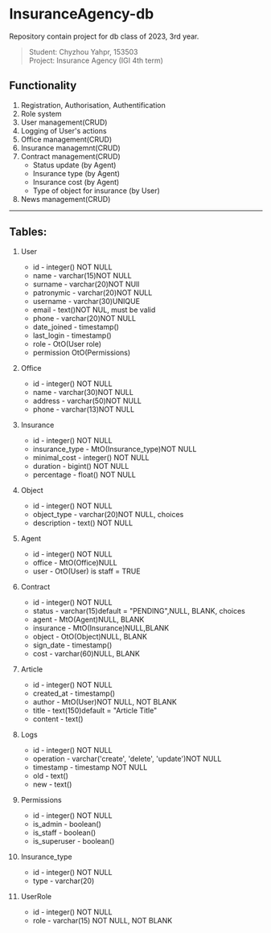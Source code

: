 # InsuranceAgency-db
Repository contain project for db class of 2023, 3rd year.

>Student: Chyzhou Yahpr, 153503\
>Project: Insurance Agency (IGI 4th term)

## Functionality
1. Registration, Authorisation, Authentification
2. Role system
3. User management(CRUD)
4. Logging of User's actions
5. Office management(CRUD)
6. Insurance managemnt(CRUD)
7. Contract management(CRUD)
    - Status update (by Agent)
    - Insurance type (by Agent)
    - Insurance cost (by Agent)
    - Type of object for insurance (by User)
8. News management(CRUD)
---

## Tables:
1. User
   - id - integer() NOT NULL
   - name - varchar(15)NOT NULL
   - surname - varchar(20)NOT NUll
   - patronymic - varchar(20)NOT NULL
   - username - varchar(30)UNIQUE
   - email - text()NOT NUL, must be valid
   - phone - varchar(20)NOT NULL
   - date_joined - timestamp()
   - last_login - timestamp()
   - role - OtO(User role)
   - permission OtO(Permissions)

2. Office
   - id - integer() NOT NULL
   - name - varchar(30)NOT NULL
   - address - varchar(50)NOT NULL
   - phone - varchar(13)NOT NULL
   
3. Insurance
   - id - integer() NOT NULL
   - insurance_type - MtO(Insurance_type)NOT NULL
   - minimal_cost - integer() NOT NULL
   - duration - bigint() NOT NULL
   - percentage  - float() NOT NULL
   
4. Object 
   - id - integer() NOT NULL
   - object_type - varchar(20)NOT NULL, choices
   - description - text() NOT NULL
   
5. Agent
   - id - integer() NOT NULL
   - office - MtO(Office)NULL
   - user - OtO(User) is staff = TRUE

6. Contract
   - id - integer() NOT NULL
   - status - varchar(15)default = "PENDING",NULL, BLANK, choices
   - agent - MtO(Agent)NULL, BLANK
   - insurance - MtO(Insurance)NULL,BLANK
   - object - OtO(Object)NULL, BLANK
   - sign_date - timestamp()
   - cost - varchar(60)NULL, BLANK
   
7. Article
   - id - integer() NOT NULL
   - created_at - timestamp()
   - author - MtO(User)NOT NULL, NOT BLANK
   - title - text(150)default = "Article Title"
   - content - text()

8. Logs
   - id - integer() NOT NULL
   - operation - varchar('create', 'delete', 'update')NOT NULL
   - timestamp - timestamp NOT NULL
   - old - text()
   - new - text()

9. Permissions
   - id - integer() NOT NULL
   - is_admin - boolean()
   - is_staff - boolean()
   - is_superuser - boolean()

10. Insurance_type
    - id - integer() NOT NULL
    - type - varchar(20)

11. UserRole
    - id - integer() NOT NULL
    - role - varchar(15) NOT NULL, NOT BLANK

